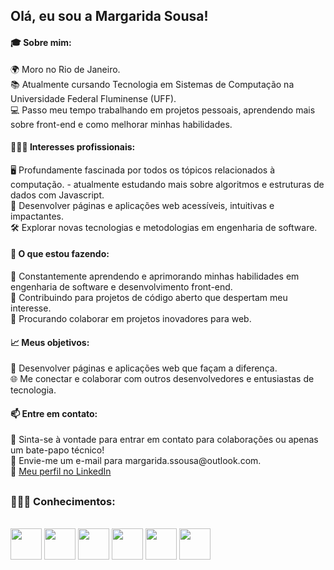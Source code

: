 ## Olá, eu sou a Margarida Sousa!

<div>
 <h4>🎓 Sobre mim:</h4>
🌍 Moro no Rio de Janeiro. <br>
📚 Atualmente cursando Tecnologia em Sistemas de Computação na Universidade Federal Fluminense (UFF). <br>
💻 Passo meu tempo trabalhando em projetos pessoais, aprendendo mais sobre front-end e como melhorar minhas habilidades. <br>

<h4>👩🏻‍💻 Interesses profissionais: </h4>
🖥️ Profundamente fascinada por todos os tópicos relacionados à computação. - atualmente estudando mais sobre algoritmos e estruturas de dados com Javascript. <br>
📱 Desenvolver páginas e aplicações web acessíveis, intuitivas e impactantes. <br>
🛠️ Explorar novas tecnologias e metodologias em engenharia de software. <br>

<h4> 🌱 O que estou fazendo: </h4>
📖 Constantemente aprendendo e aprimorando minhas habilidades em engenharia de software e desenvolvimento front-end. <br>
🔄 Contribuindo para projetos de código aberto que despertam meu interesse. <br>
🤝 Procurando colaborar em projetos inovadores para web. <br>

<h4>📈 Meus objetivos: </h4>
🌟 Desenvolver páginas e aplicações web que façam a diferença. <br>
🌐 Me conectar e colaborar com outros desenvolvedores e entusiastas de tecnologia. <br>

<h4>📫 Entre em contato: </h4>
💬 Sinta-se à vontade para entrar em contato para colaborações ou apenas um bate-papo técnico! <br>
📧 Envie-me um e-mail para margarida.ssousa@outlook.com. <br>
🔗 <a href="https://www.linkedin.com/in/margarida-ssousa/"> Meu perfil no LinkedIn </a>

## 

</div>
<h3> 👩🏻‍💻 Conhecimentos: </h3>
<div style="display: inline_block"> <br>
<img align="center" height="50" width="50" src="https://devicon-website.vercel.app/api/html5/original.svg"></img>
  <img align="center" height="50" width="50" src="https://devicon-website.vercel.app/api/css3/original.svg"></img>
  <img align="center" height="50" width="50" src="https://devicon-website.vercel.app/api/bootstrap/original.svg"></img>
  <img align="center" height="50" width="50"src="https://devicon-website.vercel.app/api/javascript/original.svg"></img>
  <img align="center" height="50" width="50" src="https://devicon-website.vercel.app/api/git/original.svg"></img>
  <img align="center" height="50" width="50" src="https://devicon-website.vercel.app/api/github/original.svg"></img>
</div>
